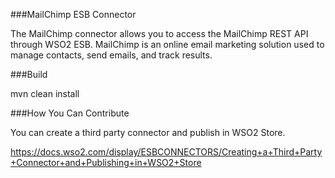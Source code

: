 ###MailChimp ESB Connector

The MailChimp connector allows you to access the MailChimp REST API through WSO2 ESB. MailChimp is an online email marketing solution used to manage contacts, send emails, and track results.

###Build

mvn clean install

###How You Can Contribute

You can create a third party connector and publish in WSO2 Store.

https://docs.wso2.com/display/ESBCONNECTORS/Creating+a+Third+Party+Connector+and+Publishing+in+WSO2+Store
